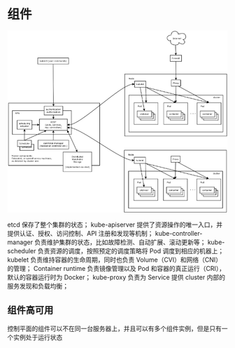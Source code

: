 # 组件

![Alt text](image/image5.png)

etcd 保存了整个集群的状态；
kube-apiserver 提供了资源操作的唯一入口，并提供认证、授权、访问控制、API 注册和发现等机制；
kube-controller-manager 负责维护集群的状态，比如故障检测、自动扩展、滚动更新等；
kube-scheduler 负责资源的调度，按照预定的调度策略将 Pod 调度到相应的机器上；
kubelet 负责维持容器的生命周期，同时也负责 Volume（CVI）和网络（CNI）的管理；
Container runtime 负责镜像管理以及 Pod 和容器的真正运行（CRI），默认的容器运行时为 Docker；
kube-proxy 负责为 Service 提供 cluster 内部的服务发现和负载均衡；

## 组件高可用

控制平面的组件可以不在同一台服务器上，并且可以有多个组件实例，但是只有一个实例处于运行状态